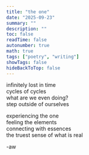 ```yaml
---
title: "the one"
date: "2025-09-23"
summary: ""
description: ""
toc: false
readTime: false
autonumber: true
math: true
tags: ["poetry", "writing"]
showTags: false
hideBackToTop: false
---
```


infinitely lost in time  
cycles of cycles  
what are we even doing?  
step outside of ourselves  
  
experiencing the one  
feeling the elements  
connecting with essences  
the truest sense of what is real  


-aw